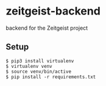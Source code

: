 # zeitgeist-backend
backend for the Zeitgeist project

## Setup
```
$ pip3 install virtualenv
$ virtualenv venv
$ source venv/bin/active
$ pip install -r requirements.txt
```

